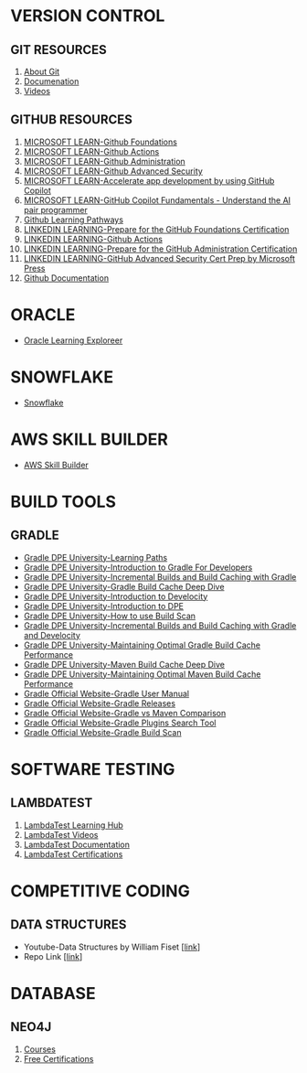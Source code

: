 # VERSION CONTROL
## GIT RESOURCES
1. <a href="https://git-scm.com/about" target="_blank">About Git</a>
1. <a href="https://git-scm.com/doc" target="_blank">Documenation</a>
1. <a href="https://git-scm.com/videos" target="_blank">Videos</a>

## GITHUB RESOURCES
1. <a href="https://learn.microsoft.com/en-us/collections/o1njfe825p602p?source=docs&sharingId=11F88745A88DCED9" target="_blank">MICROSOFT LEARN-Github Foundations</a>
2. <a href="https://learn.microsoft.com/en-us/collections/n5p4a5z7keznp5?&sharingId=11F88745A88DCED9" target="_blank">MICROSOFT LEARN-Github Actions</a>
3. <a href="https://learn.microsoft.com/en-us/collections/mom7u1gzjdxw03?&sharingId=11F88745A88DCED9" target="_blank">MICROSOFT LEARN-Github Administration</a>
4. <a href="https://learn.microsoft.com/en-us/collections/rqymc6yw8q5rey?&sharingId=11F88745A88DCED9" target="_blank">MICROSOFT LEARN-Github Advanced Security</a>
5. <a href="https://learn.microsoft.com/en-us/training/paths/accelerate-app-development-using-github-copilot/" target="_blank">MICROSOFT LEARN-Accelerate app development by using GitHub Copilot</a>
6. <a href="https://learn.microsoft.com/en-us/training/paths/copilot/" target="_blank">MICROSOFT LEARN-GitHub Copilot Fundamentals - Understand the AI pair programmer</a>
7. <a href="https://resources.github.com/learn/pathways/" target="_blank">Github Learning Pathways</a>
8. <a href="https://www.linkedin.com/learning/paths/prepare-for-the-github-foundations-certification?u=95141346" target="_blank">LINKEDIN LEARNING-Prepare for the GitHub Foundations Certification</a>
9. <a href="https://www.linkedin.com/learning-login/share?account=95141346&forceAccount=false&redirect=https%3A%2F%2Fwww.linkedin.com%2Flearning%2Fcert-prep-github-actions-by-microsoft-press%3Ftrk%3Dshare_ent_url%26shareId%3DaX2AUkmBRRaNL5KF0pSJzA%253D%253D" target="_blank">LINKEDIN LEARNING-Github Actions</a>
10. <a href="https://www.linkedin.com/learning/paths/prepare-for-the-github-administration-certification?u=95141346" target="_blank">LINKEDIN LEARNING-Prepare for the GitHub Administration Certification</a>
11. <a href="https://www.linkedin.com/learning-login/share?account=95141346&forceAccount=false&redirect=https%3A%2F%2Fwww.linkedin.com%2Flearning%2Fgithub-advanced-security-cert-prep-by-microsoft-press%3Ftrk%3Dshare_ent_url%26shareId%3Dj2KC15A1T2ikT9mmPc4rwQ%253D%253D" target="_blank">LINKEDIN LEARNING-GitHub Advanced Security Cert Prep by Microsoft Press</a>
12. <a href="https://docs.github.com/en" target="_blank">Github Documentation</a>

# ORACLE
- <a href="https://education.oracle.com/learning-explorer#startLearning" target="_blank">Oracle Learning Exploreer</a>
# SNOWFLAKE
- <a href="https://learn.snowflake.com/en/pages/hands-on-essentials-track/" target="_blank">Snowflake</a>


# AWS SKILL BUILDER
- <a href="https://skillbuilder.aws/" target="_blank">AWS Skill Builder</a>


# BUILD TOOLS
## GRADLE
- <a href="https://dpeuniversity.gradle.com/app/learning_paths" target="_blank">Gradle DPE University-Learning Paths</a>
- <a href="https://dpeuniversity.gradle.com/app/courses/012de84f-fcd3-45d4-9c4c-284382eb3f3f/?_gl=1*1ctwc33*_gcl_au*MTY0NDYxMzA5OC4xNzI3NzkwNTQ2*_ga*MTgyMjI3NTI3NS4xNzI3NzkwNTQ2*_ga_7W7NC6YNPT*MTcyNzgwNDExOS4zLjEuMTcyNzgwNDUxOC40My4wLjA." target="_blank">Gradle DPE University-Introduction to Gradle For Developers</a>
- <a href="https://dpeuniversity.gradle.com/app/courses/ec69d0b8-9171-4969-ac3e-82dea16f87b0" target="_blank">Gradle DPE University-Incremental Builds and Build Caching with Gradle</a>
- <a href="https://dpeuniversity.gradle.com/app/courses/54469478-55ba-416d-9cef-3b5aa33dd2a5" target="_blank">Gradle DPE University-Gradle Build Cache Deep Dive</a>
- <a href="https://dpeuniversity.gradle.com/app/courses/e79a2654-6854-4705-9bcd-c03a8de10401" target="_blank">Gradle DPE University-Introduction to Develocity</a>
- <a href="https://dpeuniversity.gradle.com/app/courses/536c7293-ffe8-4d1b-8875-8003498fba03" target="_blank">Gradle DPE University-Introduction to DPE</a>
- <a href="https://dpeuniversity.gradle.com/app/courses/b5069222-cfd0-4393-b645-7a2c713853d5" target="_blank">Gradle DPE University-How to use Build Scan</a>
- <a href="https://dpeuniversity.gradle.com/app/courses/eae82987-b490-450e-a469-55518c926020" target="_blank">Gradle DPE University-Incremental Builds and Build Caching with Gradle and Develocity</a>
- <a href="https://dpeuniversity.gradle.com/app/courses/4fcbecbc-7cff-449a-a509-07cf70403f0c" target="_blank">Gradle DPE University-Maintaining Optimal Gradle Build Cache Performance</a>
- <a href="https://dpeuniversity.gradle.com/app/courses/f7111189-93e5-4261-83a0-9d07082b7330" target="_blank">Gradle DPE University-Maven Build Cache Deep Dive</a>
- <a href="https://dpeuniversity.gradle.com/app/courses/2a033c85-e9dd-4a82-8511-b876ee500e3c" target="_blank">Gradle DPE University-Maintaining Optimal Maven Build Cache Performance</a>
- <a href="https://docs.gradle.org/current/userguide/userguide.html" target="_blank">Gradle Official Website-Gradle User Manual</a>
- <a href="https://gradle.org/releases/" target="_blank">Gradle Official Website-Gradle Releases</a>
- <a href="https://gradle.org/maven-vs-gradle/" target="_blank">Gradle Official Website-Gradle vs Maven Comparison</a>
- <a href="https://plugins.gradle.org/?_gl=1*rtop3r*_gcl_au*MTY0NDYxMzA5OC4xNzI3NzkwNTQ2*_ga*MTgyMjI3NTI3NS4xNzI3NzkwNTQ2*_ga_7W7NC6YNPT*MTcyNzkzMTE4NS45LjEuMTcyNzkzNDA2Mi4zNi4wLjA." target="_blank">Gradle Official Website-Gradle Plugins Search Tool</a>
- <a href="https://scans.gradle.com/?_gl=1*10b52wo*_gcl_au*MTY0NDYxMzA5OC4xNzI3NzkwNTQ2*_ga*MTgyMjI3NTI3NS4xNzI3NzkwNTQ2*_ga_7W7NC6YNPT*MTcyNzkzMTE4NS45LjEuMTcyNzkzNDE5Ny4yOC4wLjA.#gradle" target="_blank">Gradle Official Website-Gradle Build Scan</a>


# SOFTWARE TESTING
## LAMBDATEST
1. <a href="https://www.lambdatest.com/learning-hub/" target="_blank">LambdaTest Learning Hub</a>
1. <a href="https://www.lambdatest.com/video/" target="_blank">LambdaTest Videos</a>
1. <a href="https://www.lambdatest.com/support/docs/" target="_blank">LambdaTest Documentation</a>
1. <a href="https://www.lambdatest.com/certifications/" target="_blank">LambdaTest Certifications</a>

# COMPETITIVE CODING
## DATA STRUCTURES
- Youtube-Data Structures by William Fiset [<a href="https://youtube.com/playlist?list=PLDV1Zeh2NRsB6SWUrDFW2RmDotAfPbeHu&si=SV1TSlKKHES_H4VJ" target="_blank">link</a>]
- Repo Link [<a href="https://github.com/williamfiset/DEPRECATED-data-structures" target="_blank">link</a>]

# DATABASE
## NEO4J
1. <a href="https://graphacademy.neo4j.com/categories/" target="_blank">Courses</a>
1. <a href="https://graphacademy.neo4j.com/certifications/" target="_blank">Free Certifications</a>
